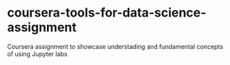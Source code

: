 # coursera-tools-for-data-science-assignment
Coursera assignment to showcase understading and fundamental concepts of using Jupyter labs
